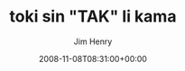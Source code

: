 ---
title: 'toki sin "TAK" li kama'
posts: 2
hash: 't980'
author: 'Jim Henry'
date: 2008-11-08T08:31:00+00:00
sources:
  - http://forums.tokipona.org/viewtopic.php%3Ft=980.html
---